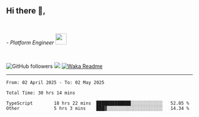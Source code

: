 <h2>Hi there  👋,</h2> </br>

<p><em>- Platform Engineer <img src="https://media.giphy.com/media/WUlplcMpOCEmTGBtBW/giphy.gif" width="30"> 
</em></p></br>


<!--[![Linkedin: prandogabriel](https://img.shields.io/badge/-prandogabriel-blue?style=flat-square&logo=Linkedin&logoColor=white&link=https://www.linkedin.com/in/prandogabriel/)](https://www.linkedin.com/in/prandogabriel)-->
![GitHub followers](https://img.shields.io/github/followers/prandogabriel?label=Follow&style=social)
![](https://visitor-badge.glitch.me/badge?page_id=prandogabriel.prandogabriel)
[![Waka Readme](https://github.com/prandogabriel/prandogabriel/actions/workflows/update-stats.yml.yml/badge.svg)](https://github.com/prandogabriel/prandogabriel/actions/workflows/update-stats.yml.yml)

---

<!--START_SECTION:waka-->

```golang
From: 02 April 2025 - To: 02 May 2025

Total Time: 30 hrs 14 mins

TypeScript        18 hrs 22 mins  █████████████░░░░░░░░░░░░   52.05 %
Other             5 hrs 3 mins    ███▓░░░░░░░░░░░░░░░░░░░░░   14.34 %
```

<!--END_SECTION:waka-->
